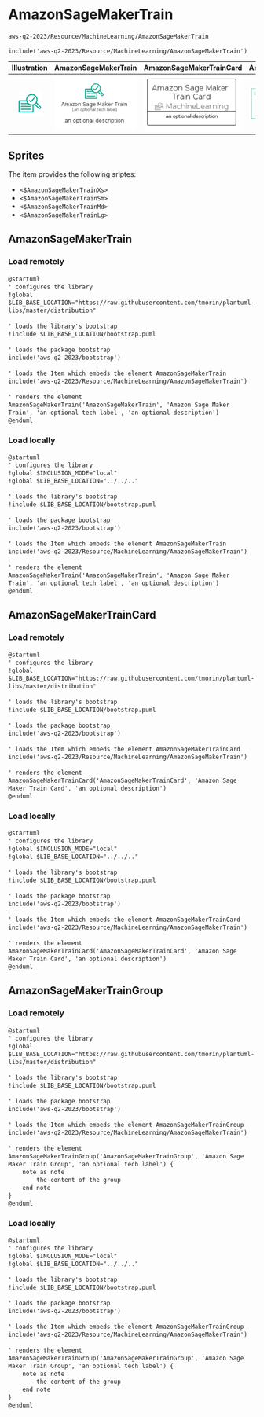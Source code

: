 # AmazonSageMakerTrain


```text
aws-q2-2023/Resource/MachineLearning/AmazonSageMakerTrain
```

```text
include('aws-q2-2023/Resource/MachineLearning/AmazonSageMakerTrain')
```



| Illustration | AmazonSageMakerTrain | AmazonSageMakerTrainCard | AmazonSageMakerTrainGroup |
| :---: | :---: | :---: | :---: |
| ![illustration for Illustration](../../../aws-q2-2023/Resource/MachineLearning/AmazonSageMakerTrain.png) | ![illustration for AmazonSageMakerTrain](../../../aws-q2-2023/Resource/MachineLearning/AmazonSageMakerTrain.Local.png) | ![illustration for AmazonSageMakerTrainCard](../../../aws-q2-2023/Resource/MachineLearning/AmazonSageMakerTrainCard.Local.png) | ![illustration for AmazonSageMakerTrainGroup](../../../aws-q2-2023/Resource/MachineLearning/AmazonSageMakerTrainGroup.Local.png) |



## Sprites
The item provides the following sriptes:

- `<$AmazonSageMakerTrainXs>`
- `<$AmazonSageMakerTrainSm>`
- `<$AmazonSageMakerTrainMd>`
- `<$AmazonSageMakerTrainLg>`





## AmazonSageMakerTrain

### Load remotely
```plantuml
@startuml
' configures the library
!global $LIB_BASE_LOCATION="https://raw.githubusercontent.com/tmorin/plantuml-libs/master/distribution"

' loads the library's bootstrap
!include $LIB_BASE_LOCATION/bootstrap.puml

' loads the package bootstrap
include('aws-q2-2023/bootstrap')

' loads the Item which embeds the element AmazonSageMakerTrain
include('aws-q2-2023/Resource/MachineLearning/AmazonSageMakerTrain')

' renders the element
AmazonSageMakerTrain('AmazonSageMakerTrain', 'Amazon Sage Maker Train', 'an optional tech label', 'an optional description')
@enduml
```

### Load locally
```plantuml
@startuml
' configures the library
!global $INCLUSION_MODE="local"
!global $LIB_BASE_LOCATION="../../.."

' loads the library's bootstrap
!include $LIB_BASE_LOCATION/bootstrap.puml

' loads the package bootstrap
include('aws-q2-2023/bootstrap')

' loads the Item which embeds the element AmazonSageMakerTrain
include('aws-q2-2023/Resource/MachineLearning/AmazonSageMakerTrain')

' renders the element
AmazonSageMakerTrain('AmazonSageMakerTrain', 'Amazon Sage Maker Train', 'an optional tech label', 'an optional description')
@enduml
```

## AmazonSageMakerTrainCard

### Load remotely
```plantuml
@startuml
' configures the library
!global $LIB_BASE_LOCATION="https://raw.githubusercontent.com/tmorin/plantuml-libs/master/distribution"

' loads the library's bootstrap
!include $LIB_BASE_LOCATION/bootstrap.puml

' loads the package bootstrap
include('aws-q2-2023/bootstrap')

' loads the Item which embeds the element AmazonSageMakerTrainCard
include('aws-q2-2023/Resource/MachineLearning/AmazonSageMakerTrain')

' renders the element
AmazonSageMakerTrainCard('AmazonSageMakerTrainCard', 'Amazon Sage Maker Train Card', 'an optional description')
@enduml
```

### Load locally
```plantuml
@startuml
' configures the library
!global $INCLUSION_MODE="local"
!global $LIB_BASE_LOCATION="../../.."

' loads the library's bootstrap
!include $LIB_BASE_LOCATION/bootstrap.puml

' loads the package bootstrap
include('aws-q2-2023/bootstrap')

' loads the Item which embeds the element AmazonSageMakerTrainCard
include('aws-q2-2023/Resource/MachineLearning/AmazonSageMakerTrain')

' renders the element
AmazonSageMakerTrainCard('AmazonSageMakerTrainCard', 'Amazon Sage Maker Train Card', 'an optional description')
@enduml
```

## AmazonSageMakerTrainGroup

### Load remotely
```plantuml
@startuml
' configures the library
!global $LIB_BASE_LOCATION="https://raw.githubusercontent.com/tmorin/plantuml-libs/master/distribution"

' loads the library's bootstrap
!include $LIB_BASE_LOCATION/bootstrap.puml

' loads the package bootstrap
include('aws-q2-2023/bootstrap')

' loads the Item which embeds the element AmazonSageMakerTrainGroup
include('aws-q2-2023/Resource/MachineLearning/AmazonSageMakerTrain')

' renders the element
AmazonSageMakerTrainGroup('AmazonSageMakerTrainGroup', 'Amazon Sage Maker Train Group', 'an optional tech label') {
    note as note
        the content of the group
    end note
}
@enduml
```

### Load locally
```plantuml
@startuml
' configures the library
!global $INCLUSION_MODE="local"
!global $LIB_BASE_LOCATION="../../.."

' loads the library's bootstrap
!include $LIB_BASE_LOCATION/bootstrap.puml

' loads the package bootstrap
include('aws-q2-2023/bootstrap')

' loads the Item which embeds the element AmazonSageMakerTrainGroup
include('aws-q2-2023/Resource/MachineLearning/AmazonSageMakerTrain')

' renders the element
AmazonSageMakerTrainGroup('AmazonSageMakerTrainGroup', 'Amazon Sage Maker Train Group', 'an optional tech label') {
    note as note
        the content of the group
    end note
}
@enduml
```

